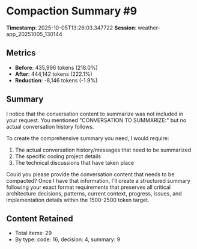 # Compaction Summary #9

**Timestamp**: 2025-10-05T13:26:03.347722
**Session**: weather-app_20251005_130144

## Metrics
- **Before**: 435,996 tokens (218.0%)
- **After**: 444,142 tokens (222.1%)
- **Reduction**: -8,146 tokens (-1.9%)

## Summary
I notice that the conversation content to summarize was not included in your request. You mentioned "CONVERSATION TO SUMMARIZE:" but no actual conversation history follows.

To create the comprehensive summary you need, I would require:

1. The actual conversation history/messages that need to be summarized
2. The specific coding project details
3. The technical discussions that have taken place

Could you please provide the conversation content that needs to be compacted? Once I have that information, I'll create a structured summary following your exact format requirements that preserves all critical architecture decisions, patterns, current context, progress, issues, and implementation details within the 1500-2500 token target.

## Content Retained
- Total items: 29
- By type: code: 16, decision: 4, summary: 9
